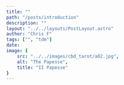 ```yaml
---
title: ""
path: "/posts/introduction"
description: ""
layout: "../../layouts/PostLayout.astro"
author: "Chris F"
tags: ["", "tdm"]
date: 
image: {
    src: "../../images/cbd_tarot/a02.jpg",
    alt: "The Papesse",
    title: "II Papesse"
}
---
```


<!-- import { Image } from "astro:assets" -->